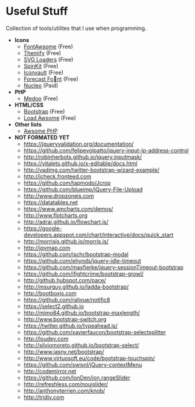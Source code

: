 # Useful Stuff
Collection of tools/utilites that I use when programming.

- **Icons**
  - [FontAwsome](http://fontawesome.io) (Free)
  - [Themify](https://themify.me/themify-icons) (Free)
  - [SVG Loaders](http://samherbert.net/svg-loaders) (Free)
  - [SpinKit](http://tobiasahlin.com/spinkit/) (Free)
  - [Iconvault](http://iconvau.lt) (Free)
  - [Forecast Font](http:/forecastfo.iconvau.lt) (Free)
  - [Nucleo](https://nucleoapp.com) (Paid)
- **PHP**
  - [Medoo](http://medoo.in) (Free)
- **HTML/CSS**
  - [Bootstrap](http://getbootstrap.com) (Free)
  - [Load Awsome](http://github.danielcardoso.net/load-awesome/) (Free)
- **Other lists**
  - [Awsome PHP](https://github.com/ziadoz/awesome-php)
- **NOT FORMATED YET**
  - https://jqueryvalidation.org/documentation/
  - https://github.com/felipevolpatto/jquery-input-ip-address-control
  - http://robinherbots.github.io/jquery.inputmask/
  - https://vitalets.github.io/x-editable/docs.html
  - http://vadimg.com/twitter-bootstrap-wizard-example/
  - http://icheck.fronteed.com
  - https://github.com/tapmodo/Jcrop
  - https://github.com/blueimp/jQuery-File-Upload
  - http://www.dropzonejs.com
  - https://datatables.net
  - https://www.amcharts.com/demos/
  - http://www.flotcharts.org
  - http://adrai.github.io/flowchart.js/
  - https://google-developers.appspot.com/chart/interactive/docs/quick_start
  - http://morrisjs.github.io/morris.js/
  - http://jqvmap.com
  - https://github.com/jschr/bootstrap-modal
  - https://github.com/ehynds/jquery-idle-timeout
  - https://github.com/maxfierke/jquery-sessionTimeout-bootstrap
  - https://github.com/ifightcrime/bootstrap-growl/
  - http://github.hubspot.com/pace/
  - http://msurguy.github.io/ladda-bootstrap/
  - http://bootboxjs.com
  - https://github.com/ralivue/notific8
  - https://select2.github.io
  - http://mimo84.github.io/bootstrap-maxlength/
  - http://www.bootstrap-switch.org
  - https://twitter.github.io/typeahead.js/
  - https://github.com/xavierfaucon/bootstrap-selectsplitter
  - http://loudev.com
  - http://silviomoreto.github.io/bootstrap-select/
  - http://www.jasny.net/bootstrap/
  - http://www.virtuosoft.eu/code/bootstrap-touchspin/
  - https://github.com/swisnl/jQuery-contextMenu
  - http://codemirror.net
  - https://github.com/IonDen/ion.rangeSlider
  - http://refreshless.com/nouislider/
  - http://anthonyterrien.com/knob/
  - http://tridiv.com
